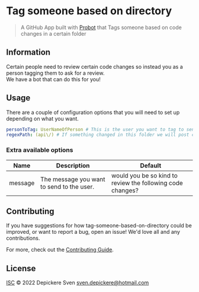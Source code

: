 # Tag someone based on directory

> A GitHub App built with [Probot](https://github.com/probot/probot) that Tags someone based on code changes in a certain folder

## Information

Certain people need to review certain code changes so instead you as a person tagging them to ask for a review. \
We have a bot that can do this for you!

## Usage

There are a couple of configuration options that you will need to set up depending on what you want.

```yml
personToTag: UserNameOfPerson # This is the user you want to tag to send the comment to
regexPath: (api\/) # If something changed in this folder we will post comment asking the user to verify the changes
```




### Extra available options

| Name    | Description                               | Default                                                    |
|---------|-------------------------------------------|------------------------------------------------------------|
| message | The message you want to send to the user. | would you be so kind to review the following code changes? |


## Contributing

If you have suggestions for how tag-someone-based-on-directory could be improved, or want to report a bug, open an issue! We'd love all and any contributions.

For more, check out the [Contributing Guide](CONTRIBUTING.md).

## License

[ISC](LICENSE) © 2022 Depickere Sven <sven.depickere@hotmail.com>
